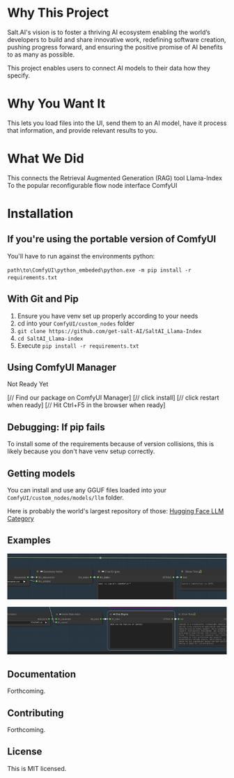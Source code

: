 
# Why This Project

Salt.AI's vision is to foster a thriving AI ecosystem enabling the world’s developers to build and share innovative work, redefining software creation, pushing progress forward, and ensuring the positive promise of AI benefits to as many as possible.

This project enables users to connect AI models to their data how they specify.

# Why You Want It

This lets you load files into the UI, send them to an AI model, have it process that
information, and provide relevant results to you.

# What We Did

This connects the Retrieval Augmented Generation (RAG) tool Llama-Index
To the popular reconfigurable flow node interface ComfyUI

# Installation

## If you're using the portable version of ComfyUI 

You'll have to run against the environments python:

`path\to\ComfyUI\python_embeded\python.exe -m pip install -r requirements.txt`

## With Git and Pip

1. Ensure you have venv set up properly according to your needs
2. cd into your `ComfyUI/custom_nodes` folder
3. `git clone https://github.com/get-salt-AI/SaltAI_Llama-Index`
4. `cd SaltAI_Llama-index`
5. Execute `pip install -r requirements.txt`

## Using ComfyUI Manager

Not Ready Yet

[// Find our package on ComfyUI Manager]
[// click install]
[// click restart when ready]
[// Hit Ctrl+F5 in the browser when ready]

## Debugging: If pip fails

To install some of the requirements because of version collisions, this is likely because you don't have venv setup correctly.

## Getting models

You can install and use any GGUF files loaded into your `ComfyUI/custom_nodes/models/llm` folder.

Here is probably the world's largest repository of those:
[Hugging Face LLM Category](https://huggingface.co/models?pipeline_tag=text-generation&sort=trending)

## Examples

![Using on a CSV](examples/image.png)

![Using on a Readme.md](examples/image_2_.png)

## Documentation

Forthcoming.

## Contributing

Forthcoming.

## License

This is MIT licensed.